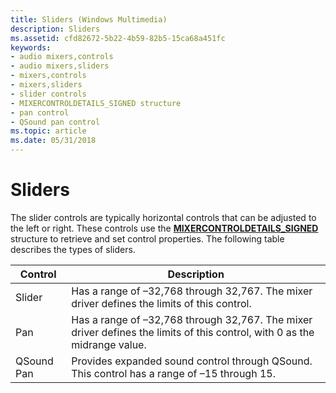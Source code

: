 ```yaml
---
title: Sliders (Windows Multimedia)
description: Sliders
ms.assetid: cfd82672-5b22-4b59-82b5-15ca68a451fc
keywords:
- audio mixers,controls
- audio mixers,sliders
- mixers,controls
- mixers,sliders
- slider controls
- MIXERCONTROLDETAILS_SIGNED structure
- pan control
- QSound pan control
ms.topic: article
ms.date: 05/31/2018
---
```


# Sliders

The slider controls are typically horizontal controls that can be adjusted to the left or right. These controls use the [**MIXERCONTROLDETAILS\_SIGNED**](https://msdn.microsoft.com/library/Dd757297(v=VS.85).aspx) structure to retrieve and set control properties. The following table describes the types of sliders.



| Control    | Description                                                                                                               |
|------------|---------------------------------------------------------------------------------------------------------------------------|
| Slider     | Has a range of –32,768 through 32,767. The mixer driver defines the limits of this control.                               |
| Pan        | Has a range of –32,768 through 32,767. The mixer driver defines the limits of this control, with 0 as the midrange value. |
| QSound Pan | Provides expanded sound control through QSound. This control has a range of –15 through 15.                               |



 

 

 




